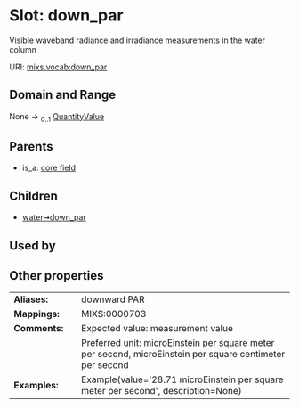 
# Slot: down_par


Visible waveband radiance and irradiance measurements in the water column

URI: [mixs.vocab:down_par](https://w3id.org/mixs/vocab/down_par)


## Domain and Range

None &#8594;  <sub>0..1</sub> [QuantityValue](QuantityValue.md)

## Parents

 *  is_a: [core field](core_field.md)

## Children

 *  [water➞down_par](water_down_par.md)

## Used by


## Other properties

|  |  |  |
| --- | --- | --- |
| **Aliases:** | | downward PAR |
| **Mappings:** | | MIXS:0000703 |
| **Comments:** | | Expected value: measurement value |
|  | | Preferred unit: microEinstein per square meter per second, microEinstein per square centimeter per second |
| **Examples:** | | Example(value='28.71 microEinstein per square meter per second', description=None) |

